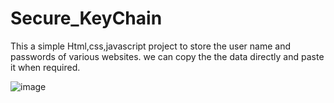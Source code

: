 # Secure_KeyChain
This a simple Html,css,javascript project to store the user name and passwords of various websites.
we can copy the the data directly and paste it when required.

![image](https://github.com/oystercoder/Secure_KeyChain/assets/97734229/791c43ec-4ad6-4f93-b117-3c8fdaa69a9a)

